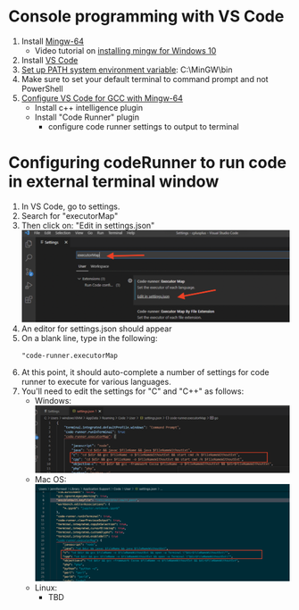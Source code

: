 # Console programming with VS Code
1. Install [Mingw-64](https://sourceforge.net/projects/mingw/)
    - Video tutorial on [installing mingw for Windows 10](https://www.youtube.com/watch?v=9PAglZlRolo)
2. Install [VS Code](https://code.visualstudio.com/download) 
3. [Set up PATH system environment variable](https://windowsreport.com/edit-windows-path-environment-variable/): C:\MinGW\bin
4. Make sure to set your default terminal to command prompt and not PowerShell
5. [Configure VS Code for GCC with Mingw-64](https://code.visualstudio.com/docs/cpp/config-mingw#_prerequisites)
    - Install c++ intelligence plugin
    - Install "Code Runner" plugin
      - configure code runner settings to output to terminal

# Configuring codeRunner to run code in external terminal window
1. In VS Code, go to settings.
2. Search for "executorMap"
3. Then click on: "Edit in settings.json"
![](images/code-runner-executorMap.png)
4. An editor for settings.json should appear
5. On a blank line, type in the following:
   ```
   "code-runner.executorMap
   ```
6. At this point, it should auto-complete a number of settings for code runner to execute for various languages.
7. You'll need to edit the settings for "C" and "C++" as follows:
    - Windows:
      ![](images/code-runner-external-windows.png)
    - Mac OS:
      ![](images/code-runner-external-linux.png)
    - Linux:
      - TBD